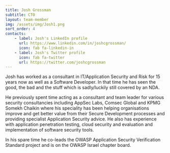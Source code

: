 ```yaml
---
title: Josh Grossman
subtitle: CTO
layout: team-member
img: /assets/img/Josh1.png
sort_order: 4
contacts:
    - label: Josh's LinkedIn profile
      url: https://www.linkedin.com/in/joshcgrossman/
      icon: fab fa-linkedin-in
    - label: Josh's Twitter profile
      icon: fab fa-twitter
      url: https://twitter.com/joshcgrossman
---
```


Josh has worked as a consultant in IT/Application Security and Risk for 15 years now as well as a Software Developer. In that time he has seen the good, the bad and the stuff which is sadly/luckily still covered by an NDA.

He previously spent time acting as a consultant and team leader for various security consultancies including AppSec Labs, Comsec Global and KPMG Somekh Chaikin where his speciality has been helping organisations improve and get better value from their Secure Development processes and providing specialist Application Security advice. He also has experience with application penetration testing, cloud security and evaluation and implementation of software security tools. 

In his spare time he co-leads the OWASP Application Security Verification Standard project and is on the OWASP Israel chapter board.